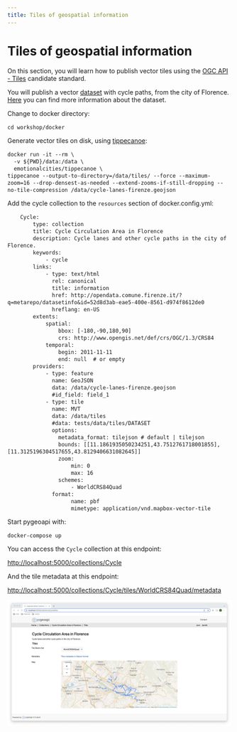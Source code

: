 ```yaml
---
title: Tiles of geospatial information
---
```


# Tiles of geospatial information

On  this section, you will learn how to publish vector tiles using the [OGC API - Tiles](https://github.com/opengeospatial/ogcapi-tiles) candidate standard.

You will publish a vector [dataset](.../../../docker/data/cycle-lanes-firenze.geojson) with cycle paths, from the city of Florence. [Here](.../../../docker/data/cycle-lanes-firenze.qmd) you can find more information about the dataset.

Change to docker directory:

```
cd workshop/docker
```

Generate vector tiles on disk, using [tippecanoe](https://github.com/mapbox/tippecanoe):

```
docker run -it --rm \
  -v ${PWD}/data:/data \
  emotionalcities/tippecanoe \
tippecanoe --output-to-directory=/data/tiles/ --force --maximum-zoom=16 --drop-densest-as-needed --extend-zooms-if-still-dropping --no-tile-compression /data/cycle-lanes-firenze.geojson
```

Add the cycle collection to the ```resources``` section of docker.config.yml:

```
    Cycle:
        type: collection
        title: Cycle Circulation Area in Florence 
        description: Cycle lanes and other cycle paths in the city of Florence.
        keywords:
            - cycle
        links:
            - type: text/html
              rel: canonical
              title: information
              href: http://opendata.comune.firenze.it/?q=metarepo/datasetinfo&id=52d8d3ab-eae5-400e-8561-d974f8612de0
              hreflang: en-US
        extents:
            spatial:
                bbox: [-180,-90,180,90]
                crs: http://www.opengis.net/def/crs/OGC/1.3/CRS84
            temporal:
                begin: 2011-11-11
                end: null  # or empty
        providers:
            - type: feature
              name: GeoJSON
              data: /data/cycle-lanes-firenze.geojson
              #id_field: field_1
            - type: tile
              name: MVT
              data: /data/tiles
              #data: tests/data/tiles/DATASET
              options:
                metadata_format: tilejson # default | tilejson
                bounds: [[11.1861935050234251,43.7512761718001855],[11.3125196304517655,43.8129406631082645]]
                zoom:
                    min: 0
                    max: 16
                schemes:
                    - WorldCRS84Quad
              format:
                    name: pbf
                    mimetype: application/vnd.mapbox-vector-tile
```

Start pygeoapi with:
```
docker-compose up
```

You can access the ```Cycle``` collection at this endpoint:

[http://localhost:5000/collections/Cycle](http://localhost:5000/collections/Cycle
)

And the tile metadata at this endpoint:

[http://localhost:5000/collections/Cycle/tiles/WorldCRS84Quad/metadata](http://localhost:5000/collections/Cycle/tiles/WorldCRS84Quad/metadata)

![TileSet](img/vtiles.png)